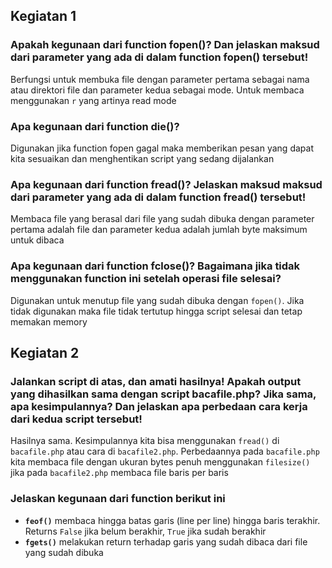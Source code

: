 ## Kegiatan 1
### Apakah kegunaan dari function fopen()? Dan jelaskan maksud dari parameter yang ada di dalam function fopen() tersebut!
Berfungsi untuk membuka file dengan parameter pertama sebagai nama atau direktori file dan parameter kedua sebagai mode. Untuk membaca menggunakan `r` yang artinya read mode
### Apa kegunaan dari function die()?
Digunakan jika function fopen gagal maka memberikan pesan yang dapat kita sesuaikan dan menghentikan script yang sedang dijalankan
### Apa kegunaan dari function fread()? Jelaskan maksud maksud dari parameter yang ada di dalam function fread() tersebut!
Membaca file yang berasal dari file yang sudah dibuka dengan parameter pertama adalah file dan parameter kedua adalah jumlah byte maksimum untuk dibaca
### Apa kegunaan dari function fclose()? Bagaimana jika tidak menggunakan function ini setelah operasi file selesai?
Digunakan untuk menutup file yang sudah dibuka dengan `fopen()`. Jika tidak digunakan maka file tidak tertutup hingga script selesai dan tetap memakan memory

## Kegiatan 2
### Jalankan script di atas, dan amati hasilnya! Apakah output yang dihasilkan sama dengan script bacafile.php? Jika sama, apa kesimpulannya? Dan jelaskan apa perbedaan cara kerja dari kedua script tersebut!
Hasilnya sama. Kesimpulannya kita bisa menggunakan `fread()` di `bacafile.php` atau cara di `bacafile2.php`. Perbedaannya pada `bacafile.php` kita membaca file dengan ukuran bytes penuh menggunakan `filesize()` jika pada `bacafile2.php` membaca file baris per baris
### Jelaskan kegunaan dari function berikut ini
* **`feof()`** membaca hingga batas garis (line per line) hingga baris terakhir. Returns `False` jika belum berakhir, `True` jika sudah berakhir
* **`fgets()`** melakukan return terhadap garis yang sudah dibaca dari file yang sudah dibuka